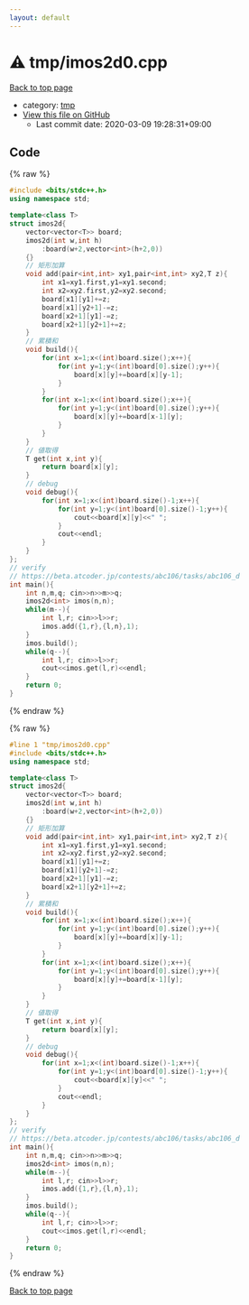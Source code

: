 ```yaml
---
layout: default
---
```


<!-- mathjax config similar to math.stackexchange -->
<script type="text/javascript" async
  src="https://cdnjs.cloudflare.com/ajax/libs/mathjax/2.7.5/MathJax.js?config=TeX-MML-AM_CHTML">
</script>
<script type="text/x-mathjax-config">
  MathJax.Hub.Config({
    TeX: { equationNumbers: { autoNumber: "AMS" }},
    tex2jax: {
      inlineMath: [ ['$','$'] ],
      processEscapes: true
    },
    "HTML-CSS": { matchFontHeight: false },
    displayAlign: "left",
    displayIndent: "2em"
  });
</script>

<script type="text/javascript" src="https://cdnjs.cloudflare.com/ajax/libs/jquery/3.4.1/jquery.min.js"></script>
<script src="https://cdn.jsdelivr.net/npm/jquery-balloon-js@1.1.2/jquery.balloon.min.js" integrity="sha256-ZEYs9VrgAeNuPvs15E39OsyOJaIkXEEt10fzxJ20+2I=" crossorigin="anonymous"></script>
<script type="text/javascript" src="../../assets/js/copy-button.js"></script>
<link rel="stylesheet" href="../../assets/css/copy-button.css" />


# :warning: tmp/imos2d0.cpp

<a href="../../index.html">Back to top page</a>

* category: <a href="../../index.html#fa816edb83e95bf0c8da580bdfd491ef">tmp</a>
* <a href="{{ site.github.repository_url }}/blob/master/tmp/imos2d0.cpp">View this file on GitHub</a>
    - Last commit date: 2020-03-09 19:28:31+09:00




## Code

<a id="unbundled"></a>
{% raw %}
```cpp
#include <bits/stdc++.h>
using namespace std;

template<class T>
struct imos2d{
    vector<vector<T>> board;
    imos2d(int w,int h)
        :board(w+2,vector<int>(h+2,0))
    {}
    // 矩形加算
    void add(pair<int,int> xy1,pair<int,int> xy2,T z){
        int x1=xy1.first,y1=xy1.second;
        int x2=xy2.first,y2=xy2.second;
        board[x1][y1]+=z;
        board[x1][y2+1]-=z;
        board[x2+1][y1]-=z;
        board[x2+1][y2+1]+=z;
    }
    // 累積和
    void build(){
        for(int x=1;x<(int)board.size();x++){
            for(int y=1;y<(int)board[0].size();y++){
                board[x][y]+=board[x][y-1];
            }
        }
        for(int x=1;x<(int)board.size();x++){
            for(int y=1;y<(int)board[0].size();y++){
                board[x][y]+=board[x-1][y];
            }
        }
    }
    // 値取得
    T get(int x,int y){
        return board[x][y];
    }
    // debug
    void debug(){
        for(int x=1;x<(int)board.size()-1;x++){
            for(int y=1;y<(int)board[0].size()-1;y++){
                cout<<board[x][y]<<" ";
            }
            cout<<endl;
        }
    }
};
// verify
// https://beta.atcoder.jp/contests/abc106/tasks/abc106_d
int main(){
    int n,m,q; cin>>n>>m>>q;
    imos2d<int> imos(n,n);
    while(m--){
        int l,r; cin>>l>>r;
        imos.add({1,r},{l,n},1);
    }
    imos.build();
    while(q--){
        int l,r; cin>>l>>r;
        cout<<imos.get(l,r)<<endl;
    }
    return 0;
}

```
{% endraw %}

<a id="bundled"></a>
{% raw %}
```cpp
#line 1 "tmp/imos2d0.cpp"
#include <bits/stdc++.h>
using namespace std;

template<class T>
struct imos2d{
    vector<vector<T>> board;
    imos2d(int w,int h)
        :board(w+2,vector<int>(h+2,0))
    {}
    // 矩形加算
    void add(pair<int,int> xy1,pair<int,int> xy2,T z){
        int x1=xy1.first,y1=xy1.second;
        int x2=xy2.first,y2=xy2.second;
        board[x1][y1]+=z;
        board[x1][y2+1]-=z;
        board[x2+1][y1]-=z;
        board[x2+1][y2+1]+=z;
    }
    // 累積和
    void build(){
        for(int x=1;x<(int)board.size();x++){
            for(int y=1;y<(int)board[0].size();y++){
                board[x][y]+=board[x][y-1];
            }
        }
        for(int x=1;x<(int)board.size();x++){
            for(int y=1;y<(int)board[0].size();y++){
                board[x][y]+=board[x-1][y];
            }
        }
    }
    // 値取得
    T get(int x,int y){
        return board[x][y];
    }
    // debug
    void debug(){
        for(int x=1;x<(int)board.size()-1;x++){
            for(int y=1;y<(int)board[0].size()-1;y++){
                cout<<board[x][y]<<" ";
            }
            cout<<endl;
        }
    }
};
// verify
// https://beta.atcoder.jp/contests/abc106/tasks/abc106_d
int main(){
    int n,m,q; cin>>n>>m>>q;
    imos2d<int> imos(n,n);
    while(m--){
        int l,r; cin>>l>>r;
        imos.add({1,r},{l,n},1);
    }
    imos.build();
    while(q--){
        int l,r; cin>>l>>r;
        cout<<imos.get(l,r)<<endl;
    }
    return 0;
}

```
{% endraw %}

<a href="../../index.html">Back to top page</a>

